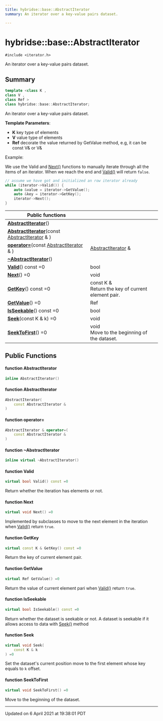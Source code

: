 ```yaml
---
title: hybridse::base::AbstractIterator
summary: An iterator over a key-value pairs dataset. 

---
```

# hybridse::base::AbstractIterator



`#include <iterator.h>`

An iterator over a key-value pairs dataset. 
## Summary

```cpp
template <class K ,
class V ,
class Ref >
class hybridse::base::AbstractIterator;
```
An iterator over a key-value pairs dataset. 

**Template Parameters**: 

  * **K** key type of elements 
  * **V** value type of elements 
  * **Ref** decorate the value returned by GetValue method, e.g, it can be const V& or V&



Example:

We use the Valid and [Next()](/hybridse/usage/api/c++/Classes/classhybridse_1_1base_1_1_abstract_iterator.md#function-next) functions to manually iterate through all the items of an iterator. When we reach the end and [Valid()](/hybridse/usage/api/c++/Classes/classhybridse_1_1base_1_1_abstract_iterator.md#function-valid) will return `false`.



```cpp
// assume we have got and initialized an row iterator already
while (iterator->Valid()) {
    auto &value = iterator->GetValue();
    auto &key = iterator->GetKey();
    iterator->Next();
}
```


|  Public functions|            |
| -------------- | -------------- |
|**[AbstractIterator](/hybridse/usage/api/c++/Classes/classhybridse_1_1base_1_1_abstract_iterator.md#function-abstractiterator)**()|  |
|**[AbstractIterator](/hybridse/usage/api/c++/Classes/classhybridse_1_1base_1_1_abstract_iterator.md#function-abstractiterator)**(const [AbstractIterator](/hybridse/usage/api/c++/Classes/classhybridse_1_1base_1_1_abstract_iterator.md) & )|  |
|**[operator=](/hybridse/usage/api/c++/Classes/classhybridse_1_1base_1_1_abstract_iterator.md#function-operator=)**(const [AbstractIterator](/hybridse/usage/api/c++/Classes/classhybridse_1_1base_1_1_abstract_iterator.md) & )| [AbstractIterator](/hybridse/usage/api/c++/Classes/classhybridse_1_1base_1_1_abstract_iterator.md) &  |
|**[~AbstractIterator](/hybridse/usage/api/c++/Classes/classhybridse_1_1base_1_1_abstract_iterator.md#function-~abstractiterator)**()|  |
|**[Valid](/hybridse/usage/api/c++/Classes/classhybridse_1_1base_1_1_abstract_iterator.md#function-valid)**() const =0| bool  |
|**[Next](/hybridse/usage/api/c++/Classes/classhybridse_1_1base_1_1_abstract_iterator.md#function-next)**() =0| void  |
|**[GetKey](/hybridse/usage/api/c++/Classes/classhybridse_1_1base_1_1_abstract_iterator.md#function-getkey)**() const =0| const K & <br>Return the key of current element pair.  |
|**[GetValue](/hybridse/usage/api/c++/Classes/classhybridse_1_1base_1_1_abstract_iterator.md#function-getvalue)**() =0| Ref  |
|**[IsSeekable](/hybridse/usage/api/c++/Classes/classhybridse_1_1base_1_1_abstract_iterator.md#function-isseekable)**() const =0| bool  |
|**[Seek](/hybridse/usage/api/c++/Classes/classhybridse_1_1base_1_1_abstract_iterator.md#function-seek)**(const K & k) =0| void  |
|**[SeekToFirst](/hybridse/usage/api/c++/Classes/classhybridse_1_1base_1_1_abstract_iterator.md#function-seektofirst)**() =0| void <br>Move to the beginning of the dataset.  |

## Public Functions

#### function AbstractIterator

```cpp
inline AbstractIterator()
```


#### function AbstractIterator

```cpp
AbstractIterator(
    const AbstractIterator & 
)
```


#### function operator=

```cpp
AbstractIterator & operator=(
    const AbstractIterator & 
)
```


#### function ~AbstractIterator

```cpp
inline virtual ~AbstractIterator()
```


#### function Valid

```cpp
virtual bool Valid() const =0
```


Return whether the iteration has elements or not. 

#### function Next

```cpp
virtual void Next() =0
```


Implemented by subclasses to move to the next element in the iteration when [Valid()](/hybridse/usage/api/c++/Classes/classhybridse_1_1base_1_1_abstract_iterator.md#function-valid) return `true`. 

#### function GetKey

```cpp
virtual const K & GetKey() const =0
```

Return the key of current element pair. 

#### function GetValue

```cpp
virtual Ref GetValue() =0
```


Return the value of current element pari when [Valid()](/hybridse/usage/api/c++/Classes/classhybridse_1_1base_1_1_abstract_iterator.md#function-valid) return `true`. 

#### function IsSeekable

```cpp
virtual bool IsSeekable() const =0
```


Return whether the dataset is seekable or not. A dataset is seekable if it allows access to data with [Seek()](/hybridse/usage/api/c++/Classes/classhybridse_1_1base_1_1_abstract_iterator.md#function-seek) method 

#### function Seek

```cpp
virtual void Seek(
    const K & k
) =0
```


Set the dataset's current position move to the first element whose key equals to `k` offset. 

#### function SeekToFirst

```cpp
virtual void SeekToFirst() =0
```

Move to the beginning of the dataset. 

-------------------------------

Updated on  6 April 2021 at 19:38:01 PDT